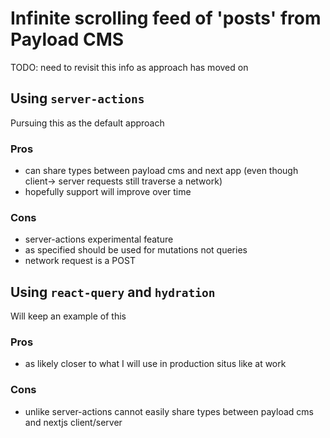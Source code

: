 # Infinite scrolling feed of 'posts' from Payload CMS

TODO: need to revisit this info as approach has moved on

## Using `server-actions`

Pursuing this as the default approach

### Pros

- can share types between payload cms and next app (even though client-> server requests still traverse a network)
- hopefully support will improve over time

### Cons

- server-actions experimental feature
- as specified should be used for mutations not queries
- network request is a POST

## Using `react-query` and `hydration`

Will keep an example of this

### Pros

- as likely closer to what I will use in production situs like at work

### Cons

- unlike server-actions cannot easily share types between payload cms and nextjs client/server
